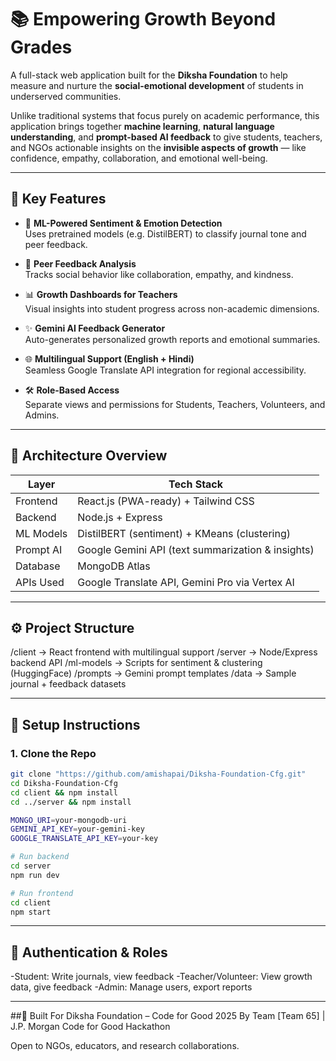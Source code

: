 # 📚 Empowering Growth Beyond Grades

A full-stack web application built for the **Diksha Foundation** to help measure and nurture the **social-emotional development** of students in underserved communities.

Unlike traditional systems that focus purely on academic performance, this application brings together **machine learning**, **natural language understanding**, and **prompt-based AI feedback** to give students, teachers, and NGOs actionable insights on the **invisible aspects of growth** — like confidence, empathy, collaboration, and emotional well-being.

---

## 🌟 Key Features

- 🧠 **ML-Powered Sentiment & Emotion Detection**  
  Uses pretrained models (e.g. DistilBERT) to classify journal tone and peer feedback.

- 👥 **Peer Feedback Analysis**  
  Tracks social behavior like collaboration, empathy, and kindness.

- 📊 **Growth Dashboards for Teachers**  
  Visual insights into student progress across non-academic dimensions.

- ✨ **Gemini AI Feedback Generator**  
  Auto-generates personalized growth reports and emotional summaries.

- 🌐 **Multilingual Support (English + Hindi)**  
  Seamless Google Translate API integration for regional accessibility.

- 🛠️ **Role-Based Access**  
  Separate views and permissions for Students, Teachers, Volunteers, and Admins.

---

## 🧠 Architecture Overview

| Layer      | Tech Stack                              |
|------------|------------------------------------------|
| Frontend   | React.js (PWA-ready) + Tailwind CSS      |
| Backend    | Node.js + Express                        |
| ML Models  | DistilBERT (sentiment) + KMeans (clustering) |
| Prompt AI  | Google Gemini API (text summarization & insights) |
| Database   | MongoDB Atlas  |
| APIs Used  | Google Translate API, Gemini Pro via Vertex AI |

---

## ⚙️ Project Structure
/client → React frontend with multilingual support
/server → Node/Express backend API
/ml-models → Scripts for sentiment & clustering (HuggingFace)
/prompts → Gemini prompt templates
/data → Sample journal + feedback datasets


---

## 🚀 Setup Instructions

### 1. Clone the Repo
```bash
git clone "https://github.com/amishapai/Diksha-Foundation-Cfg.git"
cd Diksha-Foundation-Cfg
cd client && npm install
cd ../server && npm install

MONGO_URI=your-mongodb-uri
GEMINI_API_KEY=your-gemini-key
GOOGLE_TRANSLATE_API_KEY=your-key

# Run backend
cd server
npm run dev

# Run frontend
cd client
npm start
```
---

## 🔐 Authentication & Roles
-Student: Write journals, view feedback
-Teacher/Volunteer: View growth data, give feedback
-Admin: Manage users, export reports

---

##👥 Built For
Diksha Foundation – Code for Good 2025
By Team [Team 65] | J.P. Morgan Code for Good Hackathon

Open to NGOs, educators, and research collaborations.
